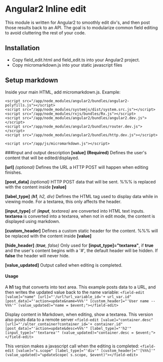 # Angular2 Inline edit
This module is written for Angular2 to smoothly edit div's, and then post those results back to an API.  The goal is to modularize common field editing to avoid cluttering the rest of your code.


## Installation
* Copy field_edit.html and field_edit.ts into your Angular2 project.
* Copy micromarkdown.js into your static javascript files

## Setup markdown

Inside your main HTML, add micromarkdown.js.  Example:

    <script src="/app/node_modules/angular2/bundles/angular2-polyfills.js"></script>
    <script src="/app/node_modules/systemjs/dist/system.src.js"></script>
    <script src="/app/node_modules/rxjs/bundles/Rx.js"></script>
    <script src="/app/node_modules/angular2/bundles/angular2.dev.js"></script>
    <script src="/app/node_modules/angular2/bundles/router.dev.js"></script>
    <script src="/app/node_modules/angular2/bundles/http.dev.js"></script>

    <script src="/app/js/micromarkdown.js"></script>

###Input and output description
**[value]** **(Required)** Defines the user's content that will be edited/displayed.

**[url]** *(optional)* Defines the URL a HTTP POST will happen when editing finishes.

**[post_data]** *(optional)* HTTP POST data that will be sent.  %%% is replaced with the content inside **[value]**

**[label_type]** *(**h1**, h2, div)* Defines the HTML tag used to display data while in viewing mode.  For a textarea, this only affects the header.

**[input_type]** of *(**input**, textarea)* are converted into HTML text inputs.  **textarea** is converted into a textarea, when not in edit mode, the content is displayed using markdown.

**[custom_header]** Defines a custom static header for the content.  %%% will be replaced with the content inside **[value]**

**[hide_header]** *(**true**, false)* Only used for **[input_type]="textarea"**, if **true** and the user's content begins with a '*#*', the default header will be hidden.  If **false** the header will never hide.

**[value_updated]** Output called when editing is completed.


#### Usage

A **h1** tag that converts into text area.  This example posts data to a URL, and then writes the updated value back to the name variable:
`<field-edit [value]="name" [url]="'/url?url_variable_id='+ url_var.id" [post_data]="'action=update&name=%%%'" [custom_header]="'User name -- %%%'" (value_updated)="name = $event;"></field-edit>`

Display content in Markdown, when editing, show a textarea.  This version also posts data to a remote server
`<field-edit [value]="container.desc" [url]="'/alter_container?container_id='+ container.id" [post_data]="'action=update&desc=%%%'" [label_type]="'h2'" [input_type]="'textarea'" (value_updated)="container.desc = $event;"></field-edit>`

This version makes a javascript call when the editing is completed:
`<field-edit [value]="s.scope" [label_type]="'div'" [custom_header]="'[%%%]'" (value_updated)="updateScope( s.scope, $event)"></field-edit>`